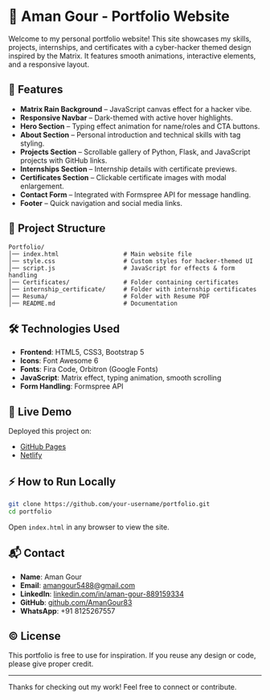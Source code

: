 # 🚀 Aman Gour - Portfolio Website

Welcome to my personal portfolio website! This site showcases my skills, projects, internships, and certificates with a cyber-hacker themed design inspired by the Matrix. It features smooth animations, interactive elements, and a responsive layout.

## 🧠 Features

- **Matrix Rain Background** – JavaScript canvas effect for a hacker vibe.
- **Responsive Navbar** – Dark-themed with active hover highlights.
- **Hero Section** – Typing effect animation for name/roles and CTA buttons.
- **About Section** – Personal introduction and technical skills with tag styling.
- **Projects Section** – Scrollable gallery of Python, Flask, and JavaScript projects with GitHub links.
- **Internships Section** – Internship details with certificate previews.
- **Certificates Section** – Clickable certificate images with modal enlargement.
- **Contact Form** – Integrated with Formspree API for message handling.
- **Footer** – Quick navigation and social media links.

## 📁 Project Structure

```
Portfolio/
│── index.html                  # Main website file
│── style.css                   # Custom styles for hacker-themed UI
│── script.js                   # JavaScript for effects & form handling
│── Certificates/               # Folder containing certificates
│── internship_certificate/     # Folder with internship certificates
│── Resuma/                     # Folder with Resume PDF
│── README.md                   # Documentation
```

## 🛠️ Technologies Used

- **Frontend**: HTML5, CSS3, Bootstrap 5  
- **Icons**: Font Awesome 6  
- **Fonts**: Fira Code, Orbitron (Google Fonts)  
- **JavaScript**: Matrix effect, typing animation, smooth scrolling  
- **Form Handling**: Formspree API  

## 🔗 Live Demo

Deployed this project on:

- [GitHub Pages](https://amangour83.github.io/Aman_Gour_Portfolio/)
- [Netlify](https://www.netlify.com/)

## ⚡ How to Run Locally

```bash
git clone https://github.com/your-username/portfolio.git
cd portfolio
```

Open `index.html` in any browser to view the site.

## 📬 Contact

- **Name**: Aman Gour  
- **Email**: [amangour5488@gmail.com](mailto:amangour5488@gmail.com)  
- **LinkedIn**: [linkedin.com/in/aman-gour-889159334](https://linkedin.com/in/aman-gour-889159334)  
- **GitHub**: [github.com/AmanGour83](https://github.com/AmanGour83)  
- **WhatsApp**: +91 8125267557

## © License

This portfolio is free to use for inspiration. If you reuse any design or code, please give proper credit.

---

Thanks for checking out my work! Feel free to connect or contribute.
```
